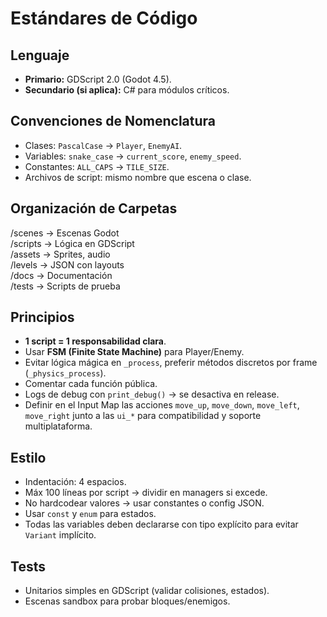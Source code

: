 # Estándares de Código

## Lenguaje
- **Primario:** GDScript 2.0 (Godot 4.5).
- **Secundario (si aplica):** C# para módulos críticos.

## Convenciones de Nomenclatura
- Clases: `PascalCase` → `Player`, `EnemyAI`.
- Variables: `snake_case` → `current_score`, `enemy_speed`.
- Constantes: `ALL_CAPS` → `TILE_SIZE`.
- Archivos de script: mismo nombre que escena o clase.

## Organización de Carpetas
/scenes → Escenas Godot  
/scripts → Lógica en GDScript  
/assets → Sprites, audio  
/levels → JSON con layouts  
/docs → Documentación  
/tests → Scripts de prueba  

## Principios
- **1 script = 1 responsabilidad clara**.  
- Usar **FSM (Finite State Machine)** para Player/Enemy.
- Evitar lógica mágica en `_process`, preferir métodos discretos por frame (`_physics_process`).
- Comentar cada función pública.
- Logs de debug con `print_debug()` → se desactiva en release.
- Definir en el Input Map las acciones `move_up`, `move_down`, `move_left`, `move_right` junto a las `ui_*` para compatibilidad y soporte multiplataforma.

## Estilo
- Indentación: 4 espacios.
- Máx 100 líneas por script → dividir en managers si excede.
- No hardcodear valores → usar constantes o config JSON.
- Usar `const` y `enum` para estados.
- Todas las variables deben declararse con tipo explícito para evitar `Variant` implícito.

## Tests
- Unitarios simples en GDScript (validar colisiones, estados).  
- Escenas sandbox para probar bloques/enemigos.  
